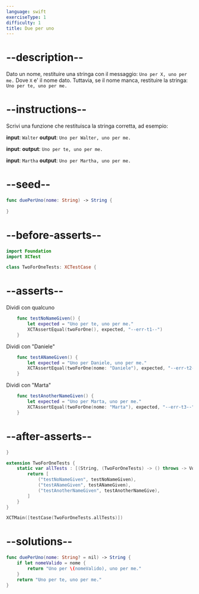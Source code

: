 ```yaml
---
language: swift
exerciseType: 1
difficulty: 1
title: Due per uno
---
```


# --description--

Dato un nome, restituire una stringa con il messaggio:
`Uno per X, uno per me.`
Dove `X` e' il nome dato.
Tuttavia, se il nome manca, restituire la stringa:
`Uno per te, uno per me.`

# --instructions--

Scrivi una funzione che restituisca la stringa corretta, ad esempio:

**input**: `Walter`
**output**: `Uno per Walter, uno per me.`

**input**:
**output**: `Uno per te, uno per me.`

**input**: `Martha`
**output**: `Uno per Martha, uno per me.`

# --seed--

```swift
func duePerUno(nome: String) -> String {
    
}
```

# --before-asserts--

```swift
import Foundation
import XCTest

class TwoForOneTests: XCTestCase {
```

# --asserts--

Dividi con qualcuno

```swift
    func testNoNameGiven() {
        let expected = "Uno per te, uno per me."
        XCTAssertEqual(twoForOne(), expected, "--err-t1--")
    }
```

Dividi con "Daniele"

```swift
    func testANameGiven() {
        let expected = "Uno per Daniele, uno per me."
        XCTAssertEqual(twoForOne(nome: "Daniele"), expected, "--err-t2--")
    }
```

Dividi con "Marta"

```swift
    func testAnotherNameGiven() {
        let expected = "Uno per Marta, uno per me."
        XCTAssertEqual(twoForOne(nome: "Marta"), expected, "--err-t3--")
    }
```

# --after-asserts--

```swift
}

extension TwoForOneTests {
    static var allTests : [(String, (TwoForOneTests) -> () throws -> Void)] {
        return [
            ("testNoNameGiven", testNoNameGiven),
            ("testANameGiven", testANameGiven),
            ("testAnotherNameGiven", testAnotherNameGive),
        ]
    }
}

XCTMain([testCase(TwoForOneTests.allTests)])
```

# --solutions--

```swift
func duePerUno(nome: String? = nil) -> String {
    if let nomeValido = nome {
        return "Uno per \(nomeValido), uno per me."
    }
    return "Uno per te, uno per me."
}
```



